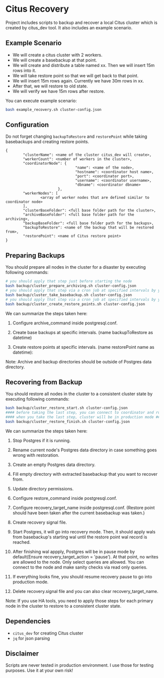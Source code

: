 # Citus Recovery
Project includes scripts to backup and recover a local Citus cluster which is created by citus_dev tool. It also includes an example scenario.

## Example Scenario
* We will create a citus cluster with 2 workers.
* We will create a basebackup at that point.
* We will create and distribute a table named xx. Then we will insert 15m rows into it. 
* We will take restore point so that we will get back to that point. 
* We will insert 15m rows again. Currently we have 30m rows in xx.
* After that, we will restore to old state. 
* We will verify we have 15m rows after restore.

You can execute example scenario:
```bash
bash example_recovery.sh cluster-config.json
```

## Configuration
Do not forget changing `backupToRestore` and `restorePoint` while taking basebackups and creating restore points.
```
{
        "clusterName": <name of the cluster citus_dev will create>,
        "workerCount": <number of workers in the cluster>,
        "coordinatorNode": {
                                "name": <name of the node>,
                                "hostname": <coordinator host name>,
                                "port": <coordinator port>,
                                "username": <coordinator username>,
                                "dbname": <coordinator dbname>
                        },
        "workerNodes": [
                <array of worker nodes that are defined similar to coordinator node>
        ],
        "clusterBaseFolder": <full base folder path for the cluster>,
        "archiveBaseFolder": <full base folder path for the archiving>,
        "backupBaseFolder": <full base folder path for the backups>,
        "backupToRestore": <name of the backup that will be restored from>,
        "restorePoint": <name of Citus restore point>
}
```

## Preparing Backups
You should prepare all nodes in the cluster for a disaster by executing following commands:

```bash
# you should apply that step just before starting the node
bash backup/cluster_prepare_archiving.sh cluster-config.json
# you should apply that step via a cron job at specified intervals by your business requirements
bash backup/cluster_take_basebackup.sh cluster-config.json
# you should apply that step via a cron job at specified intervals by your business requirements
bash backup/cluster_create_restore_points.sh cluster-config.json
```

We can summarize the steps taken here:

1. Configure archive_command inside postgresql.conf.

2. Create base backups at specific intervals. (name backupToRestore as datetime) 

3. Create restore points at specific intervals. (name restorePoint name as datetime):

Note: Archive and backup directories should be outside of Postgres data directory.

## Recovering from Backup

You should restore all nodes in the cluster to a consistent cluster state by executing following commands:

```bash
bash backup/cluster_restore_start.sh cluster-config.json
#### before taking the last step, you can connect to coordinator and run readonly queries for sanity purpose ###
#### when you take the last step, cluster will be in production mode ####
bash backup/cluster_restore_finish.sh cluster-config.json
```

We can summarize the steps taken here:

1. Stop Postgres if it is running.

2. Rename current node's Postgres data directory in case something goes wrong with restoration.

3. Create an empty Postgres data directory.

4. Fill empty directory with extracted basebackup that you want to recover from.

5. Update directory permissions.

6. Configure restore_command inside postgresql.conf.

7. Configure recovery_target_name inside postgresql.conf. (Restore point should have been taken after the current basebackup was taken.)

8. Create recovery signal file.

9. Start Postgres, it will go into recovery mode. Then, it should apply wals from basebackup's starting wal until the restore point wal record is reached.

10. After finishing wal appply, Postgres will be in pause mode by default(Ensure recovery_target_action = 'pause'). At that point, no writes are allowed to the node. 
    Only select queries are allowed. You can connect to the node and make sanity checks via read only queries.

11. If everything looks fine, you should resume recovery pause to go into production mode.

12. Delete recovery.signal file and you can also clear recovery_target_name.


Note: If you use HA tools, you need to apply those steps for each primary node in the cluster to restore to a consistent cluster state.

## Dependencies
* `citus_dev` for creating Citus cluster
* `jq` for json parsing

## Disclaimer
Scripts are never tested in production environment. I use those for testing purposes. Use it at your own risk!
